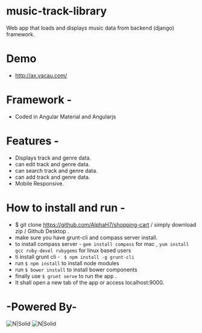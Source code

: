 # music-track-library

Web app that loads and displays music data from backend (django) framework.

# Demo

  - http://ax.vacau.com/

# Framework -

  - Coded in Angular Material and Angularjs

# Features -

  - Displays track and genre data.
  - can edit track and genre data.
  - can search track and genre data.
  - can add track and genre data.
  - Mobile Responsive. 

# How to install and run -
  - $ git clone https://github.com/AlphaH7/shopping-cart / simply download zip / Github Desktop .
  - make sure you have grunt-cli and compass server install.
  - to install compass server - ``` gem install compass ``` for mac , ``` yum install gcc ruby-devel rubygems ``` for linux based users
  - ti install grunt cli - ```  $ npm install -g grunt-cli ```
  - run ``` $ npm install ``` to install node modules
  - run ``` $ bower install ``` to install bower components
  - finally use  ``` $ grunt serve ``` to run the app .
  - It shall open a new tab of the app or access localhost:9000.

# -Powered By-
![N|Solid](http://static.globalpueblo.com/wp-content/uploads/2016/02/icon-angular-new.png)
![N|Solid](http://krampstudio.com/node-grunt-overview-presentation/img/yeoman_toolset.png)
